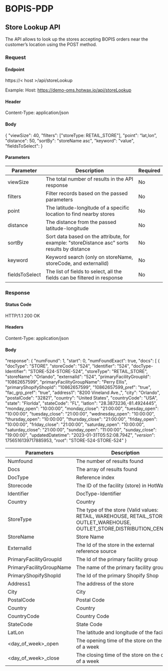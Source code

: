 # BOPIS-PDP 

## Store Lookup API

The API allows to look up the stores accepting BOPIS orders near the customer’s location using the POST method.

### Request


#### Endpoint
https://< host >/api/storeLookup 

Example: Host: https://demo-oms.hotwax.io/api/storeLookup

#### Header
Content-Type: application/json

#### Body 

{
"viewSize": 40,
"filters": ["storeType: RETAIL_STORE"],
"point": “lat,lon”,
"distance": 50,
"sortBy": "storeName asc",
"keyword": "value",
"fieldsToSelect": <values>
}


#### Parameters

| Parameter | Description | Required |
|-----------|-------------|----------|
| viewSize  | The total number of results in the API response | No |
| filters   | Filter records based on the passed parameters | No |
| point     | The latitude-longitude of a specific location to find nearby stores | No |
| distance  | The distance from the passed latitude-longitude | No |
| sortBy    | Sort data based on the attribute, for example: "storeDistance asc" sorts results by distance | No |
| keyword   | Keyword search (only on storeName, storeCode, and externalId) | No |
| fieldsToSelect | The list of fields to select, all the fields can be filtered in response | No |

### Response

#### Status Code
HTTP/1.1 200 OK

#### Headers
Content-Type: application/json

#### Body


"response": {
"numFound": 1,
"start": 0,
"numFoundExact": true,
"docs": [
{
"docType": "STORE",
"storeCode": "524",
"Identifier": "524",
"docType-Identifier": "STORE-524-STORE-524",
"storeType": "RETAIL_STORE",
"storeName": "Orlando",
"externalId": "524",
"primaryFacilityGroupId": "10862657599",
"primaryFacilityGroupName": "Perry Ellis",
"primaryShopifyShopId": "10862657599",
"10862657599_pref": "true",
"fac_grp_pref": "true",
"address1": "8200 Vineland Ave.,",
"city": "Orlando",
"postalCode": "32821",
"country": "United States",
"countryCode": "USA",
"state": "FlorIda",
"stateCode": "FL",
"latlon": "28.3873236,-81.4924445",
"monday_open": "10:00:00",
"monday_close": "21:00:00",
"tuesday_open": "10:00:00",
"tuesday_close": "21:00:00",
"wednesday_open": "10:00:00",
"thursday_open": "10:00:00",
"thursday_close": "21:00:00",
"frIday_open": "10:00:00",
"frIday_close": "21:00:00",
"saturday_open": "10:00:00",
"saturday_close": "21:00:00",
"sunday_open": "11:00:00",
"sunday_close": "19:00:00",
"updatedDatetime": "2023-01-31T05:52:08.794Z",
"_version_": 1756516139717885953,
"_root_": "STORE-524-STORE-524"
}

| Parameters | Description |
| --- | --- |
| Numfound | The number of results found |
| Docs | The array of results found |
| DocType | Reference index |
| Storecode | The ID of the facility (store) in HotWax |
| Identifier | DocType-Identifier |
| Country | Country |
| StoreType | The type of the store (Valid values: RETAIL, WAREHOUSE, RETAIL_STORE, OUTLET_WAREHOUSE, OUTLET_STORE,DISTRIBUTION_CENTER) |
| StoreName | Store Name |
| ExternalId | The Id of the store in the external reference source |
| PrimaryFacilityGroupId | The Id of the primary facility group |
| PrimaryFacilityGroupName | The name of the primary facility group |
| PrimaryShopifyShopId | The Id of the primary Shopify Shop |
| Address1 | The address of the store |
| City | City |
| PostalCode | Postal Code |
| Country | Country |
| CountryCode | Country Code |
| StateCode | State Code |
| LatLon | The latitude and longitude of the facility |
| <day_of_week>_open | The opening time of the store on the day of a week |
| <day_of_week>_close | The closing time of the store on the day of a week |

